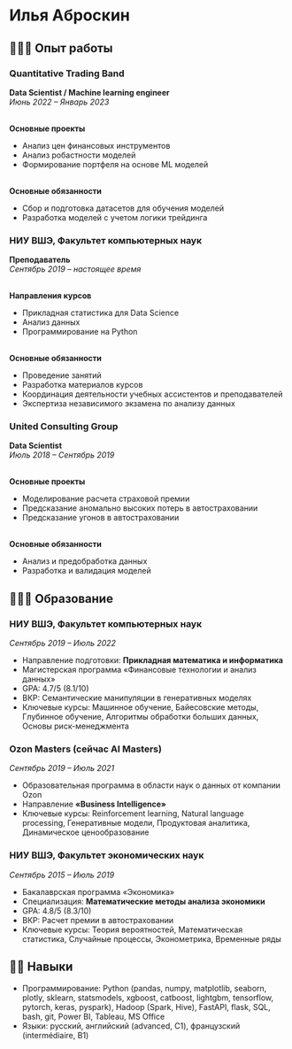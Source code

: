 # Илья Аброскин 
## 👨🏼‍💻 Опыт работы
### Quantitative Trading Band
**Data Scientist / Machine learning engineer**<br>
_Июнь 2022 – Январь 2023_<br>

<br>**Основные проекты**<br>
* Анализ цен финансовых инструментов
* Анализ робастности моделей
* Формирование портфеля на основе ML моделей

<br>**Основные обязанности**<br>
* Сбор и подготовка датасетов для обучения моделей
* Разработка моделей с учетом логики трейдинга
 
### НИУ ВШЭ, Факультет компьютерных наук
**Преподаватель**<br>
_Сентябрь 2019 – настоящее время_<br>

<br>**Направления курсов**<br>
* Прикладная статистика для Data Science
* Анализ данных
* Программирование на Python

<br>**Основные обязанности**<br>
* Проведение занятий
* Разработка материалов курсов
* Координация деятельности учебных ассистентов и преподавателей
* Экспертиза независимого экзамена по анализу данных
 
	

### United Consulting Group
**Data Scientist**<br>
_Июль 2018 – Сентябрь 2019_<br>

<br>**Основные проекты**<br>
* Моделирование расчета страховой премии
* Предсказание аномально высоких потерь в автостраховании
* Предсказание угонов в автостраховании

<br>**Основные обязанности**<br>
* Анализ и предобработка данных
* Разработка и валидация моделей
 
## 👨🏼‍🎓 Образование
### НИУ ВШЭ, Факультет компьютерных наук
_Сентябрь 2019 – Июль 2022_<br>
- Направление подготовки: **Прикладная математика и информатика**
- Магистерская программа «Финансовые технологии и анализ данных»
- GPA: 4.7/5 (8.1/10)
- ВКР: Семантические манипуляции в генеративных моделях
- Ключевые курсы: Машинное обучение, Байесовские методы, Глубинное обучение, Алгоритмы обработки больших данных, Основы риск-менеджмента
 
### Ozon Masters (сейчас AI Masters)
_Сентябрь 2019 – Июль 2021_<br>
- Образовательная программа в области наук о данных от компании Ozon
- Направление **«Business Intelligence»**
- Ключевые курсы: Reinforcement learning, Natural language processing, Генеративные модели, Продуктовая аналитика, Динамическое ценообразование
 
### НИУ ВШЭ, Факультет экономических наук
_Сентябрь 2015 – Июль 2019_<br>
- Бакалаврская программа «Экономика»
- Специализация: **Математические методы анализа экономики**
- GPA: 4.8/5 (8.3/10)
- ВКР: Расчет премии в автостраховании 
- Ключевые курсы: Теория вероятностей, Математическая статистика, Случайные процессы, Эконометрика, Временные ряды
 
## 💪🏼 Навыки
- Программирование: Python (pandas, numpy, matplotlib, seaborn, plotly, sklearn, statsmodels, xgboost, catboost, lightgbm, tensorflow, pytorch, keras, pyspark), Hadoop (Spark, Hive), FastAPI, flask, SQL, bash, git, Power BI, Tableau, MS Office
- Языки: русский, английский (advanced, C1), французский (intermédiaire, B1)

